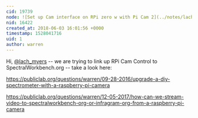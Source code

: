```yaml
---
cid: 19739
node: ![Set up Cam interface on RPi zero w with Pi Cam 2](../notes/lach_myers/06-02-2018/set-up-cam-interface-on-rpi-zero-w-with-pi-cam-2)
nid: 16422
created_at: 2018-06-03 16:01:56 +0000
timestamp: 1528041716
uid: 1
author: warren
---
```


Hi, [@lach_myers](/profile/lach_myers) -- we are trying to link up RPi Cam Control to SpectralWorkbench.org -- take a look here: 

https://publiclab.org/questions/warren/09-28-2016/upgrade-a-diy-spectrometer-with-a-raspberry-pi-camera

https://publiclab.org/questions/warren/12-05-2017/how-can-we-stream-video-to-spectralworkbench-org-or-infragram-org-from-a-raspberry-pi-camera